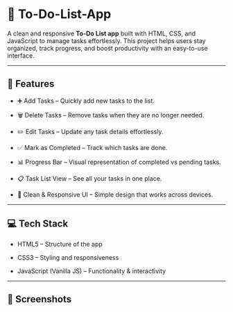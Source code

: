 # 📝 To-Do-List-App
A clean and responsive **To-Do List app** built with HTML, CSS, and JavaScript to manage tasks effortlessly.
This project helps users stay organized, track progress, and boost productivity with an easy-to-use interface.

---

## 🚀 Features

- ➕ Add Tasks – Quickly add new tasks to the list.

- 🗑️ Delete Tasks – Remove tasks when they are no longer needed.

- ✏️ Edit Tasks – Update any task details effortlessly.

- ✅ Mark as Completed – Track which tasks are done.

- 📊 Progress Bar – Visual representation of completed vs pending tasks.

- 📋 Task List View – See all your tasks in one place.

- 🎨 Clean & Responsive UI – Simple design that works across devices.

---

## 💻 Tech Stack

- HTML5 – Structure of the app

- CSS3 – Styling and responsiveness

- JavaScript (Vanilla JS) – Functionality & interactivity

---

## 📸 Screenshots
